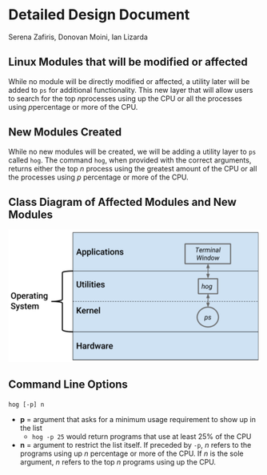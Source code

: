 # Detailed Design Document

Serena Zafiris, Donovan Moini, Ian Lizarda

## Linux Modules that will be modified or affected
While no module will be directly modified or affected, a utility later will be added to ​`ps​` for additional functionality. This new layer that will allow users to search for the top *​n​* processes using up the CPU or all the processes using *​p​* percentage or more of the CPU.

## New Modules Created
While no new modules will be created, we will be adding a utility layer to `p​s​` called `hog`.​ The command `​hog`,​ when provided with the correct arguments, returns either the top ​*n​* process using the greatest amount of the CPU or all the processes using ​*p​* percentage or more of the CPU.

## Class Diagram of Affected Modules and New Modules
![Utility Layer Diagram](images/Utility-Layer-Diagram.png)

## Command Line Options
`hog​ [-p] n`
- **p** = argument that asks for a minimum usage requirement to show up in the list
  - `hog -p 25​` would return programs that use at least 25% of the CPU
- **n** = argument to restrict the list itself. If preceded by ​`-p`,​ ​*n​* refers to the programs using up *n*​ ​percentage or more of the CPU. If *n​* is the sole argument, *n​* ​refers to the top ​*n​* programs using up the CPU.